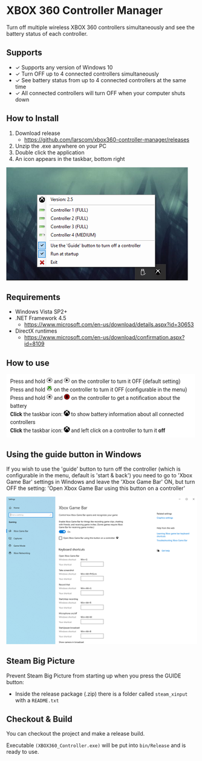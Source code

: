 # XBOX 360 Controller Manager

Turn off multiple wireless XBOX 360 controllers simultaneously and see the battery status of each controller.

## Supports

- &#10003; Supports any version of Windows 10
- &#10003; Turn OFF up to 4 connected controllers simultaneously
- &#10003; See battery status from up to 4 connected controllers at the same time
- &#10003; All connected controllers will turn OFF when your computer shuts down

## How to Install
 1. Download release
    - https://github.com/larscom/xbox360-controller-manager/releases
 2. Unzip the .exe anywhere on your PC
 3. Double click the application
 4. An icon appears in the taskbar, bottom right

![xbox360_controller_manager](https://github.com/larscom/xbox360-controller-manager/blob/master/images/app.png?raw=true)
## Requirements
- Windows Vista SP2+
- .NET Framework 4.5
    - https://www.microsoft.com/en-us/download/details.aspx?id=30653
- DirectX runtimes
    - https://www.microsoft.com/en-us/download/confirmation.aspx?id=8109

## How to use
![how_to_use](https://github.com/larscom/xbox360-controller-manager/blob/master/images/howto.png?raw=true)

## Using the guide button in Windows
If you wish to use the 'guide' button to turn off the controller (which is configurable in the menu, default is 'start & back')
you need to go to 'Xbox Game Bar' settings in Windows and leave the 'Xbox Game Bar' ON, but turn OFF the setting: 'Open Xbox Game Bar using this button on a controller' 

![windows_settings](https://github.com/larscom/xbox360-controller-manager/blob/master/images/gamebar_settings.png?raw=true)

## Steam Big Picture
Prevent Steam Big Picture from starting up when you press the GUIDE button:
- Inside the release package (.zip) there is a folder called `steam_xinput` with a `README.txt`

## Checkout & Build

You can checkout the project and make a release build.

Executable `(XBOX360_Controller.exe)` will be put into `bin/Release` and is ready to use.

